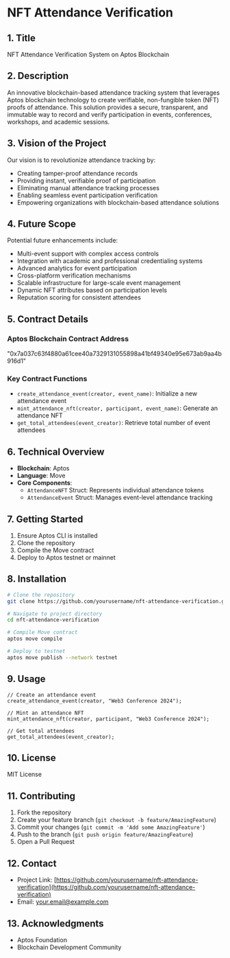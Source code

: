 # NFT Attendance Verification

## 1. Title
NFT Attendance Verification System on Aptos Blockchain

## 2. Description
An innovative blockchain-based attendance tracking system that leverages Aptos blockchain technology to create verifiable, non-fungible token (NFT) proofs of attendance. This solution provides a secure, transparent, and immutable way to record and verify participation in events, conferences, workshops, and academic sessions.

## 3. Vision of the Project
Our vision is to revolutionize attendance tracking by:
- Creating tamper-proof attendance records
- Providing instant, verifiable proof of participation
- Eliminating manual attendance tracking processes
- Enabling seamless event participation verification
- Empowering organizations with blockchain-based attendance solutions

## 4. Future Scope
Potential future enhancements include:
- Multi-event support with complex access controls
- Integration with academic and professional credentialing systems
- Advanced analytics for event participation
- Cross-platform verification mechanisms
- Scalable infrastructure for large-scale event management
- Dynamic NFT attributes based on participation levels
- Reputation scoring for consistent attendees

## 5. Contract Details
### Aptos Blockchain Contract Address
"0x7a037c63f4880a61cee40a7329131055898a41bf49340e95e673ab9aa4b916d1"


### Key Contract Functions
- `create_attendance_event(creator, event_name)`: Initialize a new attendance event
- `mint_attendance_nft(creator, participant, event_name)`: Generate an attendance NFT
- `get_total_attendees(event_creator)`: Retrieve total number of event attendees

## 6. Technical Overview
- **Blockchain**: Aptos
- **Language**: Move
- **Core Components**:
  - `AttendanceNFT` Struct: Represents individual attendance tokens
  - `AttendanceEvent` Struct: Manages event-level attendance tracking

## 7. Getting Started
1. Ensure Aptos CLI is installed
2. Clone the repository
3. Compile the Move contract
4. Deploy to Aptos testnet or mainnet

## 8. Installation
```bash
# Clone the repository
git clone https://github.com/yourusername/nft-attendance-verification.git

# Navigate to project directory
cd nft-attendance-verification

# Compile Move contract
aptos move compile

# Deploy to testnet
aptos move publish --network testnet
```

## 9. Usage
```move
// Create an attendance event
create_attendance_event(creator, "Web3 Conference 2024");

// Mint an attendance NFT
mint_attendance_nft(creator, participant, "Web3 Conference 2024");

// Get total attendees
get_total_attendees(event_creator);
```

## 10. License
MIT License

## 11. Contributing
1. Fork the repository
2. Create your feature branch (`git checkout -b feature/AmazingFeature`)
3. Commit your changes (`git commit -m 'Add some AmazingFeature'`)
4. Push to the branch (`git push origin feature/AmazingFeature`)
5. Open a Pull Request

## 12. Contact
- Project Link: [https://github.com/yourusername/nft-attendance-verification](https://github.com/yourusername/nft-attendance-verification)
- Email: your.email@example.com

## 13. Acknowledgments
- Aptos Foundation
- Blockchain Development Community
